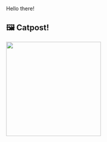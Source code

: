 Hello there!



## 🖼️ Catpost!

<sub>
    <img src="https://cdn2.thecatapi.com/images/bdk.jpg" height="256">
</sub>

